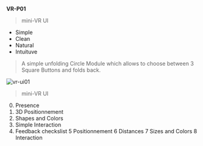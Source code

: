 **VR-P01**

> mini-VR UI

  * Simple
  * Clean
  * Natural
  * Intuituve

> A simple unfolding Circle Module which allows to choose between 3 Square Buttons and folds back.

![vr-ui01](https://cloud.githubusercontent.com/assets/17754060/20038401/e1b32d88-a400-11e6-9711-261841a912d7.jpg)


> mini-VR UI

  0. Presence
  1. 3D Positionnement
  2. Shapes and Colors
  3. Simple Interaction
  4. Feedback checkslist
  5 Positionnement
  6 Distances
  7 Sizes and Colors
  8 Interaction

